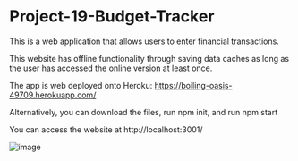 # Project-19-Budget-Tracker

This is a web application that allows users to enter financial transactions.

This website has offline functionality through saving data caches as long as the user has accessed the online version at least once.

The app is web deployed onto Heroku: https://boiling-oasis-49709.herokuapp.com/

Alternatively, you can download the files, run npm init, and run npm start

You can access the website at http://localhost:3001/

![image](https://user-images.githubusercontent.com/85651950/141381273-be4ded65-9714-4cc9-94f2-440f8e5e72bf.png)

